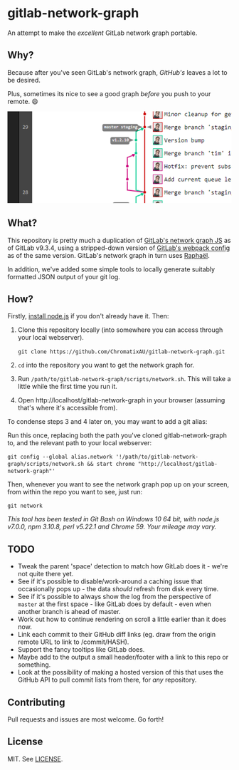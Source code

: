 # gitlab-network-graph
An attempt to make the _excellent_ GitLab network graph portable.

## Why?

Because after you've seen GitLab's network graph, _GitHub's_ leaves a lot to be desired.

Plus, sometimes its nice to see a good graph _before_ you push to your remote. :smile:

![The GitLab network graph](screenshot.png)

## What?

This repository is pretty much a duplication of [GitLab's network graph JS](https://github.com/gitlabhq/gitlabhq/tree/v9.3.4/app/assets/javascripts/network) as of GitLab v9.3.4, using a stripped-down version of [GitLab's webpack config](https://github.com/gitlabhq/gitlabhq/blob/v9.3.4/config/webpack.config.js) as of the same version. GitLab's network graph in turn uses [Raphaël](http://dmitrybaranovskiy.github.io/raphael/).

In addition, we've added some simple tools to locally generate suitably formatted JSON output of your git log.

## How?

Firstly, [install node.js](https://nodejs.org/en/download/current/) if you don't already have it. Then:

1. Clone this repository locally (into somewhere you can access through your local webserver).

   `git clone https://github.com/ChromatixAU/gitlab-network-graph.git`

2. `cd` into the repository you want to get the network graph for.
3. Run `/path/to/gitlab-network-graph/scripts/network.sh`. This will take a little while the first time you run it.
4. Open http://localhost/gitlab-network-graph in your browser (assuming that's where it's accessible from).

To condense steps 3 and 4 later on, you may want to add a git alias:

Run this once, replacing both the path you've cloned gitlab-network-graph to, and the relevant path to your local webserver:

    git config --global alias.network '!/path/to/gitlab-network-graph/scripts/network.sh && start chrome "http://localhost/gitlab-network-graph"'

Then, whenever you want to see the network graph pop up on your screen, from within the repo you want to see, just run:

    git network

_This tool has been tested in Git Bash on Windows 10 64 bit, with node.js v7.0.0, npm 3.10.8, perl v5.22.1 and Chrome 59. Your mileage may vary._

## TODO

* Tweak the parent 'space' detection to match how GitLab does it - we're not quite there yet.
* See if it's possible to disable/work-around a caching issue that occasionally pops up - the data _should_ refresh from disk every time.
* See if it's possible to always show the log from the perspective of `master` at the first space - like GitLab does by default - even when another branch is ahead of master.
* Work out how to continue rendering on scroll a little earlier than it does now.
* Link each commit to their GitHub diff links (eg. draw from the origin remote URL to link to /commit/HASH).
* Support the fancy tooltips like GitLab does.
* Maybe add to the output a small header/footer with a link to this repo or something.
* Look at the possibility of making a hosted version of this that uses the GitHub API to pull commit lists from there, for _any_ repository.

## Contributing

Pull requests and issues are most welcome. Go forth!

## License

MIT. See [LICENSE](LICENSE).
